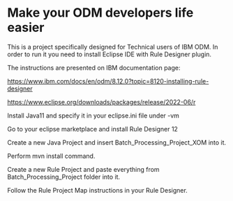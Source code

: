 # Make your ODM developers life easier

This is a project specifically designed for Technical users of IBM ODM.
In order to run it you need to install Eclipse IDE with Rule Designer plugin.

The instructions are presented on IBM documentation page:

https://www.ibm.com/docs/en/odm/8.12.0?topic=8120-installing-rule-designer

https://www.eclipse.org/downloads/packages/release/2022-06/r

Install Java11 and specify it in your eclipse.ini file under -vm

Go to your eclipse marketplace and install Rule Designer 12

Create a new Java Project and insert Batch_Processing_Project_XOM into it.

Perform mvn install command.

Create a new Rule Project and paste everything from Batch_Processing_Project folder into it.

Follow the Rule Project Map instructions in your Rule Designer. 
